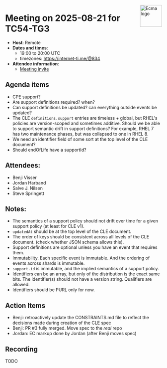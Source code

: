 <img src="https://tc54.org/images/ecma.svg" align="right" height="70" alt="Ecma logo" /> <!-- markdownlint-disable-line MD041 -->

# Meeting on 2025-08-21 for TC54-TG3

- **Host**: Remote
- **Dates and times**:
    - 19:00 to 20:00 UTC
    - timezones: https://internet-ti.me/@834
- **Attendee information**:
  - [Meeting invite](https://calendar.google.com/calendar/event?action=TEMPLATE&tmeid=MGNlbWgwcDdoYWtwbjhvZ[…]4f08c63792f2e654f2a7ebc%40group.calendar.google.com&scp=ALL)

## Agenda items

- CPE support?
- Are support definitions required? when?
- Can support definitions be updated? can everything outside events be updated?
- The CLE `definitions.support` entries are timeless + global, but RHEL's policies are version-scoped and sometimes additive. Should we be able to support semantic drift in support definitions? For example, RHEL 7 has two maintenance phases, but was collapsed to one in RHEL 8.
- We need an identifier field of some sort at the top level of the CLE document?
- Should endOfLife have a supportId?

## Attendees:

- Benji Visser
- Jordan Harband
- Salve J. Nilsen
- Steve Springett

## Notes:

- The semantics of a support policy should not drift over time for a given support policy (at least for CLE v1).
- `updatedAt` should be at the top level of the CLE document.
- The order of keys should be consistent across all levels of the CLE document. (check whether JSON schema allows this).
- Support definitions are optional unless you have an event that requires them.
- Immutability. Each specific event is immutable. And the ordering of events across shards is immutable.
- `support.id` is immutable, and the implied semantics of a support policy.
- Identifiers can be an array, but only of the distribution is the exact same bits. The identifier(s) should not have a version string. Qualifiers are allowed.
- Identifiers should be PURL only for now.

## Action Items

- Benji: retroactively update the CONSTRAINTS.md file to reflect the decisions made during creation of the CLE spec
- Benji: PR #3 fully merged. Move spec to the _real_ repo
- Jordan: EC markup done by Jordan (after Benji moves spec)

## Recording

TODO
